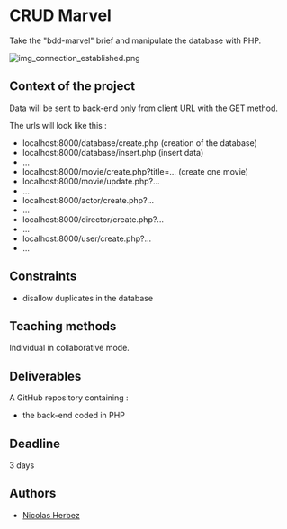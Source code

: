 # CRUD Marvel

Take the "bdd-marvel" brief and manipulate the database with PHP.

![img_connection_established.png](./img/connection-established.png)

## Context of the project

Data will be sent to back-end only from client URL with the GET method.

The urls will look like this :
- localhost:8000/database/create.php (creation of the database)
- localhost:8000/database/insert.php (insert data)
- ...
- localhost:8000/movie/create.php?title=... (create one movie)
- localhost:8000/movie/update.php?...
- ...
- localhost:8000/actor/create.php?...
- ...
- localhost:8000/director/create.php?...
- ...
- localhost:8000/user/create.php?...
- ...

## Constraints

- disallow duplicates in the database

## Teaching methods

Individual in collaborative mode.

## Deliverables

A GitHub repository containing :
- the back-end coded in PHP

## Deadline

3 days

## Authors

- [Nicolas Herbez](https://github.com/nicolas-herbez)
